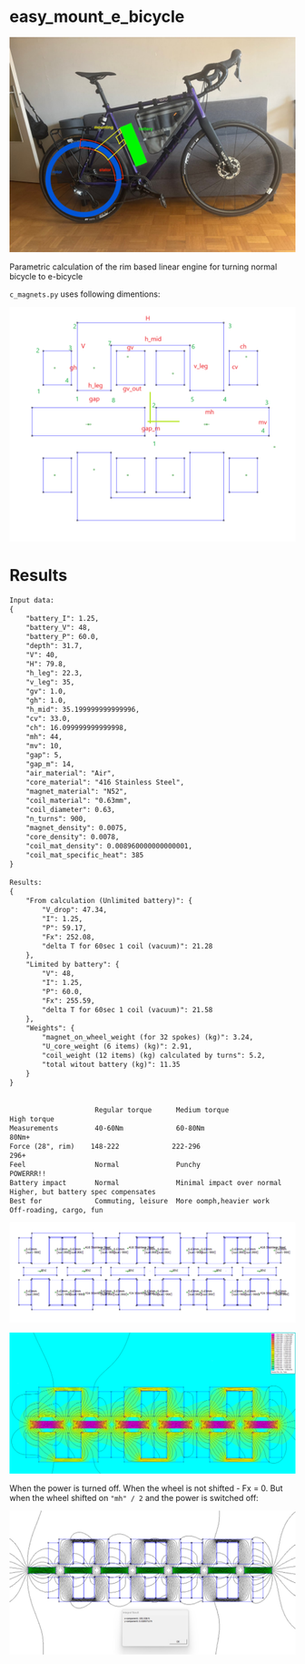 easy_mount_e_bicycle
====================

![general idea](./idea.jpg)

Parametric calculation of the rim based linear engine for turning normal bicycle to e-bicycle

`c_magnets.py` uses following dimentions:

![parametric task](./dimentions_points.png)


Results
=======


```
Input data:
{
    "battery_I": 1.25,
    "battery_V": 48,
    "battery_P": 60.0,
    "depth": 31.7,
    "V": 40,
    "H": 79.8,
    "h_leg": 22.3,
    "v_leg": 35,
    "gv": 1.0,
    "gh": 1.0,
    "h_mid": 35.199999999999996,
    "cv": 33.0,
    "ch": 16.099999999999998,
    "mh": 44,
    "mv": 10,
    "gap": 5,
    "gap_m": 14,
    "air_material": "Air",
    "core_material": "416 Stainless Steel",
    "magnet_material": "N52",
    "coil_material": "0.63mm",
    "coil_diameter": 0.63,
    "n_turns": 900,
    "magnet_density": 0.0075,
    "core_density": 0.0078,
    "coil_mat_density": 0.008960000000000001,
    "coil_mat_specific_heat": 385
}

Results:
{
    "From calculation (Unlimited battery)": {
        "V_drop": 47.34,
        "I": 1.25,
        "P": 59.17,
        "Fx": 252.08,
        "delta T for 60sec 1 coil (vacuum)": 21.28
    },
    "Limited by battery": {
        "V": 48,
        "I": 1.25,
        "P": 60.0,
        "Fx": 255.59,
        "delta T for 60sec 1 coil (vacuum)": 21.58
    },
    "Weights": {
        "magnet_on_wheel_weight (for 32 spokes) (kg)": 3.24,
        "U_core_weight (6 items) (kg)": 2.91,
        "coil_weight (12 items) (kg) calculated by turns": 5.2,
        "total witout battery (kg)": 11.35
    }
}


                     Regular torque      Medium torque                   High torque
Measurements         40-60Nm             60-80Nm                         80Nm+
Force (28", rim)    148-222             222-296                         296+
Feel                 Normal              Punchy                          POWERRR!!
Battery impact       Normal              Minimal impact over normal      Higher, but battery spec compensates
Best for             Commuting, leisure  More oomph,heavier work         Off-roading, cargo, fun
```


![definition](./results/definition.png)

![fields](./results/field.png)

When the power is turned off. When the wheel is not shifted - Fx = 0. But when the wheel shifted on `"mh" / 2` and the power is switched off:

![fields](./results/no_power.png)

